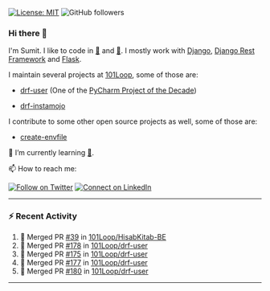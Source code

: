 [![License: MIT](https://img.shields.io/badge/License-MIT-yellow.svg)](https://opensource.org/licenses/MIT)
![GitHub followers](https://img.shields.io/github/followers/sumit4613?style=social)

### Hi there 👋

I'm Sumit. I like to code in [:snake:](https://python.org/) and [:rabbit:](https://golang.org). I mostly work with [Django](https://djangoproject.com), [Django Rest Framework](https://www.django-rest-framework.org/) and [Flask](https://flask.palletsprojects.com).

I maintain several projects at [101Loop](https://github.com/101loop/), some of those are:

- [drf-user](https://github.com/101loop/drf-user) (One of the [PyCharm Project of the Decade](https://www.jetbrains.com/lp/pycharm-10-years/))

- [drf-instamojo ](https://github.com/101loop/drf-instamojo)

I contribute to some other open source projects as well, some of those are:

- [create-envfile](https://github.com/SpicyPizza/create-envfile)

🔭 I’m currently learning [:rabbit:](https://golang.org).

📫 How to reach me:

[![Follow on Twitter](https://img.shields.io/badge/--twitter?label=Twitter&logo=Twitter&style=social)](https://twitter.com/sumitsingh4613) [![Connect on LinkedIn](https://img.shields.io/badge/--linkedin?label=LinkedIn&logo=LinkedIn&style=social)](https://www.linkedin.com/in/sumit4613)


---

### :zap: Recent Activity

<!--START_SECTION:activity-->
1. 🎉 Merged PR [#39](https://github.com/101Loop/HisabKitab-BE/pull/39) in [101Loop/HisabKitab-BE](https://github.com/101Loop/HisabKitab-BE)
2. 🎉 Merged PR [#178](https://github.com/101Loop/drf-user/pull/178) in [101Loop/drf-user](https://github.com/101Loop/drf-user)
3. 🎉 Merged PR [#175](https://github.com/101Loop/drf-user/pull/175) in [101Loop/drf-user](https://github.com/101Loop/drf-user)
4. 🎉 Merged PR [#177](https://github.com/101Loop/drf-user/pull/177) in [101Loop/drf-user](https://github.com/101Loop/drf-user)
5. 🎉 Merged PR [#180](https://github.com/101Loop/drf-user/pull/180) in [101Loop/drf-user](https://github.com/101Loop/drf-user)
<!--END_SECTION:activity-->

---
